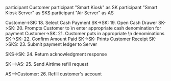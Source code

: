 participant Customer
participant "Smart Kiosk" as SK
participant "Smart Kiosk Server" as SKS
participant "Air Server" as AS

Customer->SK: 18. Select Cash Payment
SK->SK: 19. Open Cash Drawer
SK->SK: 20. Prompts Customer to \n enter appropriate cash denomination for payment
Customer->SK: 21. Customer puts in appropriate \n             denominations
SK->SK: 22. Confirm Amount Paid
SK->SK: Prints Customer Receipt
SK->SKS: 23. Submit payment ledger to Server

SKS->SK: 24. Return acknowledgment response


SK-->AS: 25. Send Airtime refill request

AS-->Customer: 26. Refill customer's account